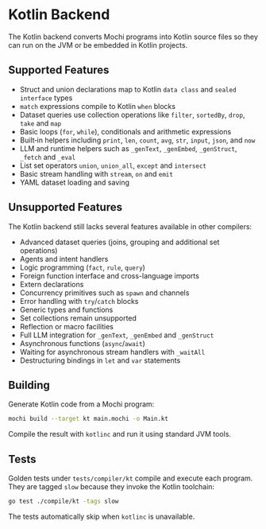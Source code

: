 # Kotlin Backend

The Kotlin backend converts Mochi programs into Kotlin source files so they can run on the JVM or be embedded in Kotlin projects.

## Supported Features

- Struct and union declarations map to Kotlin `data class` and `sealed interface` types
- `match` expressions compile to Kotlin `when` blocks
- Dataset queries use collection operations like `filter`, `sortedBy`, `drop`, `take` and `map`
- Basic loops (`for`, `while`), conditionals and arithmetic expressions
- Built‑in helpers including `print`, `len`, `count`, `avg`, `str`, `input`, `json`, and `now`
- LLM and runtime helpers such as `_genText`, `_genEmbed`, `_genStruct`, `_fetch` and `_eval`
- List set operators `union`, `union_all`, `except` and `intersect`
- Basic stream handling with `stream`, `on` and `emit`
- YAML dataset loading and saving

## Unsupported Features

The Kotlin backend still lacks several features available in other compilers:

- Advanced dataset queries (joins, grouping and additional set operations)
- Agents and intent handlers
- Logic programming (`fact`, `rule`, `query`)
- Foreign function interface and cross-language imports
- Extern declarations
- Concurrency primitives such as `spawn` and channels
- Error handling with `try`/`catch` blocks
- Generic types and functions
- Set collections remain unsupported
- Reflection or macro facilities
- Full LLM integration for `_genText`, `_genEmbed` and `_genStruct`
- Asynchronous functions (`async`/`await`)
- Waiting for asynchronous stream handlers with `_waitAll`
- Destructuring bindings in `let` and `var` statements

## Building

Generate Kotlin code from a Mochi program:

```bash
mochi build --target kt main.mochi -o Main.kt
```

Compile the result with `kotlinc` and run it using standard JVM tools.

## Tests

Golden tests under `tests/compiler/kt` compile and execute each program. They are tagged `slow` because they invoke the Kotlin toolchain:

```bash
go test ./compile/kt -tags slow
```

The tests automatically skip when `kotlinc` is unavailable.
